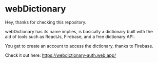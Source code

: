 # webDictionary

Hey, thanks for checking this repository.

webDictionary has its name implies, is basically a dictionary built with the aid of tools such as ReactJs,
Firebase, and a free dictionary API.

You get to create an account to access the dictionary, thanks to Firebase.

Check it out here: https://webdictionary-auth.web.app/
